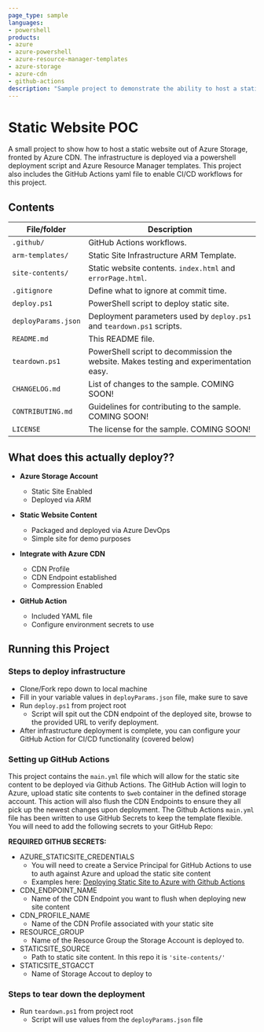 ```yaml
---
page_type: sample
languages:
- powershell
products:
- azure
- azure-powershell
- azure-resource-manager-templates
- azure-storage
- azure-cdn
- github-actions
description: "Sample project to demonstrate the ability to host a static webpage, fronted by Azure CDN."
---
```


# Static Website POC

<!-- 
Guidelines on README format: https://review.docs.microsoft.com/help/onboard/admin/samples/concepts/readme-template?branch=master

Guidance on onboarding samples to docs.microsoft.com/samples: https://review.docs.microsoft.com/help/onboard/admin/samples/process/onboarding?branch=master

Taxonomies for products and languages: https://review.docs.microsoft.com/new-hope/information-architecture/metadata/taxonomies?branch=master
-->

A small project to show how to host a static website out of Azure Storage, fronted by Azure CDN. The infrastructure is deployed via a powershell deployment script and Azure Resource Manager templates.  This project also includes the GitHub Actions yaml file to enable CI/CD workflows for this project.

## Contents

| File/folder       | Description                                |
|-------------------|--------------------------------------------|
| `.github/`        | GitHub Actions workflows.                  |
| `arm-templates/`   | Static Site Infrastructure ARM Template.  |
| `site-contents/` | Static website contents. `index.html` and `errorPage.html`.|
| `.gitignore`      | Define what to ignore at commit time.      |
| `deploy.ps1`      | PowerShell script to deploy static site.   |
| `deployParams.json`| Deployment parameters used by `deploy.ps1` and `teardown.ps1` scripts.|
| `README.md`       | This README file.                          |
| `teardown.ps1`    | PowerShell script to decommission the website. Makes testing and experimentation easy.|
| `CHANGELOG.md`    | List of changes to the sample. COMING SOON!|
| `CONTRIBUTING.md` | Guidelines for contributing to the sample. COMING SOON!|
| `LICENSE`         | The license for the sample. COMING SOON!   |


## What does this actually deploy??

- **Azure Storage Account**
    - Static Site Enabled
    - Deployed via ARM

- **Static Website Content**
    - Packaged and deployed via Azure DevOps
    - Simple site for demo purposes

- **Integrate with Azure CDN**
    - CDN Profile
    - CDN Endpoint established
    - Compression Enabled

- **GitHub Action**
    - Included YAML file 
    - Configure environment secrets to use

## Running this Project

### Steps to deploy infrastructure
- Clone/Fork repo down to local machine
- Fill in your variable values in `deployParams.json` file, make sure to save
- Run `deploy.ps1` from project root
    - Script will spit out the CDN endpoint of the deployed site, browse to the provided URL to verify deployment.
- After infrastructure deployment is complete, you can configure your GitHub Action for CI/CD functionality (covered below)


### Setting up GitHub Actions
This project contains the `main.yml` file which will allow for the static site content to be deployed via Github Actions. The GitHub Action will login to Azure, upload static site contents to `$web` container in the defined storage account. This action will also flush the CDN Endpoints to ensure they all pick up the newest changes upon deployment. The Github Actions `main.yml` file has been written to use GitHub Secrets to keep the template flexible. You will need to add the following secrets to your GitHub Repo:

**REQUIRED GITHUB SECRETS:**
- AZURE_STATICSITE_CREDENTIALS
    - You will need to create a Service Principal for GitHub Actions to use to auth against Azure and upload the static site content
    - Examples here: [Deploying Static Site to Azure with Github Actions]('https://docs.microsoft.com/en-us/azure/storage/blobs/storage-blobs-static-site-github-actions')
- CDN_ENDPOINT_NAME
    - Name of the CDN Endpoint you want to flush when deploying new site content
- CDN_PROFILE_NAME
    - Name of the CDN Profile associated with your static site
- RESOURCE_GROUP
    - Name of the Resource Group the Storage Account is deployed to.
- STATICSITE_SOURCE
    - Path to static site content. In this repo it is `'site-contents/'`
- STATICSITE_STGACCT
    - Name of Storage Accout to deploy to

### Steps to tear down the deployment
- Run `teardown.ps1` from project root
    - Script will use values from the `deployParams.json` file


